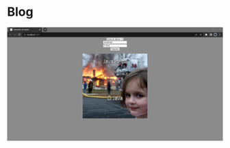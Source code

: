 # Blog
![cover](https://github.com/Alejandra-Lopez17/Blog/blob/master/mi_blog/public/img/generador%20de%20chistes.png)
